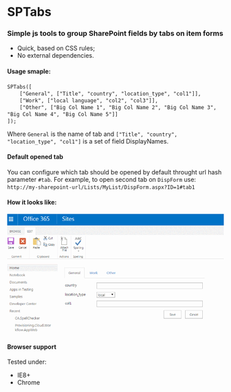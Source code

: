 # SPTabs
### Simple js tools to group SharePoint fields by tabs on item forms

* Quick, based on CSS rules;
* No external dependencies.

#### Usage smaple:

	SPTabs([
		["General", ["Title", "country", "location_type", "col1"]],
		["Work", ["local language", "col2", "col3"]],
		["Other", ["Big Col Name 1", "Big Col Name 2", "Big Col Name 3", "Big Col Name 4", "Big Col Name 5"]]
	]);

Where `General` is the name of tab and `["Title", "country", "location_type", "col1"]` is a set of field DisplayNames.

#### Default opened tab
You can configure which tab should be opened by default throught url hash parameter `#tab`. 
For example, to open second tab on `DispForm` use:
	`http://my-sharepoint-url/Lists/MyList/DispForm.aspx?ID=1#tab1`

#### How it looks like:

![Alt text](../_promo/sptabs/view-sample.gif "sptabs sample") 


#### Browser support
Tested under:
* IE8+
* Chrome
